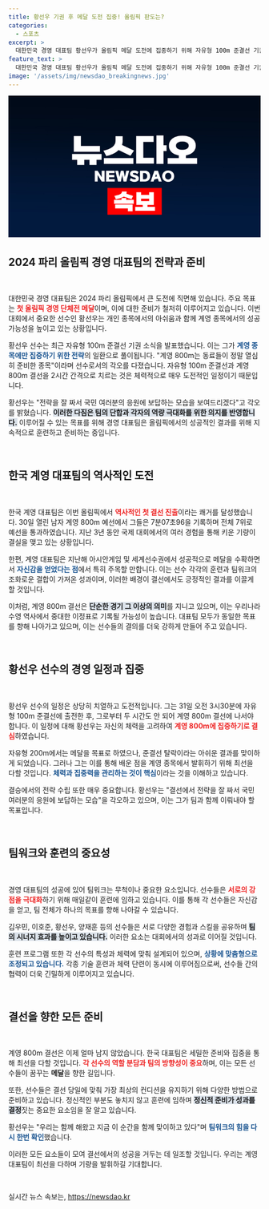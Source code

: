 ```yaml
---
title: 황선우 기권 후 메달 도전 집중! 올림픽 판도는?
categories:
  - 스포츠
excerpt: >
  대한민국 경영 대표팀 황선우가 올림픽 메달 도전에 집중하기 위해 자유형 100m 준결선 기권! 계영 800m 결선에서 국민의 응원을 채우겠다는 그의 강한 각오에 이목이 집중된다.
feature_text: >
  대한민국 경영 대표팀 황선우가 올림픽 메달 도전에 집중하기 위해 자유형 100m 준결선 기권! 계영 800m 결선에서 국민의 응원을 채우겠다는 그의 강한 각오에 이목이 집중된다.
image: '/assets/img/newsdao_breakingnews.jpg'
---
```


<p><img src="/assets/img/newsdao_breakingnews.jpg" alt="bookingtag 속보" /></p>

<h2 data-ke-size="size26">2024 파리 올림픽 경영 대표팀의 전략과 준비</h2>

<p data-ke-size="size16">&nbsp;</p>

<p>대한민국 경영 대표팀은 2024 파리 올림픽에서 큰 도전에 직면해 있습니다. 주요 목표는 <b><span style="color: #ee2323;">첫 올림픽 경영 단체전 메달</span></b>이며, 이에 대한 준비가 철저히 이루어지고 있습니다. 이번 대회에서 중요한 선수인 황선우는 개인 종목에서의 아쉬움과 함께 계영 종목에서의 성공 가능성을 높이고 있는 상황입니다. </p>

<p>황선우 선수는 최근 자유형 100m 준결선 기권 소식을 발표했습니다. 이는 그가 <b><span style="color: #1a5490;">계영 종목에만 집중하기 위한 전략</span></b>의 일환으로 풀이됩니다. "계영 800m는 동료들이 정말 열심히 준비한 종목"이라며 선수로서의 각오를 다졌습니다. 자유형 100m 준결선과 계영 800m 결선을 2시간 간격으로 치르는 것은 체력적으로 매우 도전적인 일정이기 때문입니다. </p>

<p>황선우는 "전략을 잘 짜서 국민 여러분의 응원에 보답하는 모습을 보여드리겠다"고 각오를 밝혔습니다. <b><span style="background-color: #21538527;">이러한 다짐은 팀의 단합과 각자의 역량 극대화를 위한 의지를 반영합니다.</span></b> 이루어질 수 있는 목표를 위해 경영 대표팀은 올림픽에서의 성공적인 결과를 위해 지속적으로 훈련하고 준비하는 중입니다.</p>

<p data-ke-size="size16">&nbsp;</p>

<h2 data-ke-size="size26">한국 계영 대표팀의 역사적인 도전</h2>

<p data-ke-size="size16">&nbsp;</p>

<p>한국 계영 대표팀은 이번 올림픽에서 <b><span style="color: #ee2323;">역사적인 첫 결선 진출</span></b>이라는 쾌거를 달성했습니다. 30일 열린 남자 계영 800m 예선에서 그들은 7분07초96을 기록하며 전체 7위로 예선을 통과하였습니다. 지난 3년 동안 국제 대회에서의 여러 경험을 통해 키운 기량이 결실을 맺고 있는 상황입니다.</p>

<p>한편, 계영 대표팀은 지난해 아시안게임 및 세계선수권에서 성공적으로 메달을 수확하면서 <b><span style="color: #1a5490;">자신감을 얻었다는 점</span></b>에서 특히 주목할 만합니다. 이는 선수 각각의 훈련과 팀워크의 조화로운 결합이 가져온 성과이며, 이러한 배경이 결선에서도 긍정적인 결과를 이끌게 할 것입니다. </p>

<p>이처럼, 계영 800m 결선은 <b><span style="background-color: #21538527;">단순한 경기 그 이상의 의미</span></b>를 지니고 있으며, 이는 우리나라 수영 역사에서 중대한 이정표로 기록될 가능성이 높습니다. 대표팀 모두가 동일한 목표를 향해 나아가고 있으며, 이는 선수들의 결의를 더욱 강하게 만들어 주고 있습니다.</p>

<p data-ke-size="size16">&nbsp;</p>

<h2 data-ke-size="size26">황선우 선수의 경영 일정과 집중</h2>

<p data-ke-size="size16">&nbsp;</p>

<p>황선우 선수의 일정은 상당히 치열하고 도전적입니다. 그는 31일 오전 3시30분에 자유형 100m 준결선에 출전한 후, 그로부터 두 시간도 안 되어 계영 800m 결선에 나서야 합니다. 이 일정에 대해 황선우는 자신의 체력을 고려하여 <b><span style="color: #ee2323;">계영 800m에 집중하기로 결심</span></b>하였습니다. </p>

<p>자유형 200m에서는 메달을 목표로 하였으나, 준결선 탈락이라는 아쉬운 결과를 맞이하게 되었습니다. 그러나 그는 이를 통해 배운 점을 계영 종목에서 발휘하기 위해 최선을 다할 것입니다. <b><span style="color: #1a5490;">체력과 집중력을 관리하는 것이 핵심</span></b>이라는 것을 이해하고 있습니다.</p>

<p>결승에서의 전략 수립 또한 매우 중요합니다. 황선우는 "결선에서 전략을 잘 짜서 국민 여러분의 응원에 보답하는 모습"을 각오하고 있으며, 이는 그가 팀과 함께 이뤄내야 할 목표입니다. </p>

<p data-ke-size="size16">&nbsp;</p>

<h2 data-ke-size="size26">팀워크와 훈련의 중요성</h2>

<p data-ke-size="size16">&nbsp;</p>

<p>경영 대표팀의 성공에 있어 팀워크는 무척이나 중요한 요소입니다. 선수들은 <b><span style="color: #ee2323;">서로의 강점을 극대화</span></b>하기 위해 매일같이 훈련에 임하고 있습니다. 이를 통해 각 선수들은 자신감을 얻고, 팀 전체가 하나의 목표를 향해 나아갈 수 있습니다. </p>

<p>김우민, 이호준, 황선우, 양재훈 등의 선수들은 서로 다양한 경험과 스킬을 공유하며 <b><span style="background-color: #21538527;">팀의 시너지 효과를 높이고 있습니다.</span></b> 이러한 요소는 대회에서의 성과로 이어질 것입니다. </p>

<p>훈련 프로그램 또한 각 선수의 특성과 체력에 맞춰 설계되어 있으며, <b><span style="color: #1a5490;">상황에 맞춤형으로 조정되고 있습니다.</span></b> 각종 기술 훈련과 체력 단련이 동시에 이루어짐으로써, 선수들 간의 협력이 더욱 긴밀하게 이루어지고 있습니다.</p>

<p data-ke-size="size16">&nbsp;</p>

<h2 data-ke-size="size26">결선을 향한 모든 준비</h2>

<p data-ke-size="size16">&nbsp;</p>

<p>계영 800m 결선은 이제 얼마 남지 않았습니다. 한국 대표팀은 세밀한 준비와 집중을 통해 최선을 다할 것입니다. <b><span style="color: #ee2323;">각 선수의 역할 분담과 팀의 방향성이 중요</span></b>하며, 이는 모든 선수들이 꿈꾸는 <b>메달</b>을 향한 길입니다.</p>

<p>또한, 선수들은 결선 당일에 맞춰 가장 최상의 컨디션을 유지하기 위해 다양한 방법으로 준비하고 있습니다. 정신적인 부분도 놓치지 않고 훈련에 임하며 <b><span style="background-color: #21538527;">정신적 준비가 성과를 결정</span></b>짓는 중요한 요소임을 잘 알고 있습니다.</p>

<p>황선우는 "우리는 함께 해왔고 지금 이 순간을 함께 맞이하고 있다"며 <b><span style="color: #1a5490;">팀워크의 힘을 다시 한번 확인</span></b>했습니다. </p>

<p>이러한 모든 요소들이 모여 결선에서의 성공을 거두는 데 일조할 것입니다. 우리는 계영 대표팀이 최선을 다하며 기량을 발휘하길 기대합니다.</p>

<p data-ke-size="size16">&nbsp;</p>
실시간 뉴스 속보는, <a href="https://newsdao.kr" rel="dofollow">https://newsdao.kr</a>


